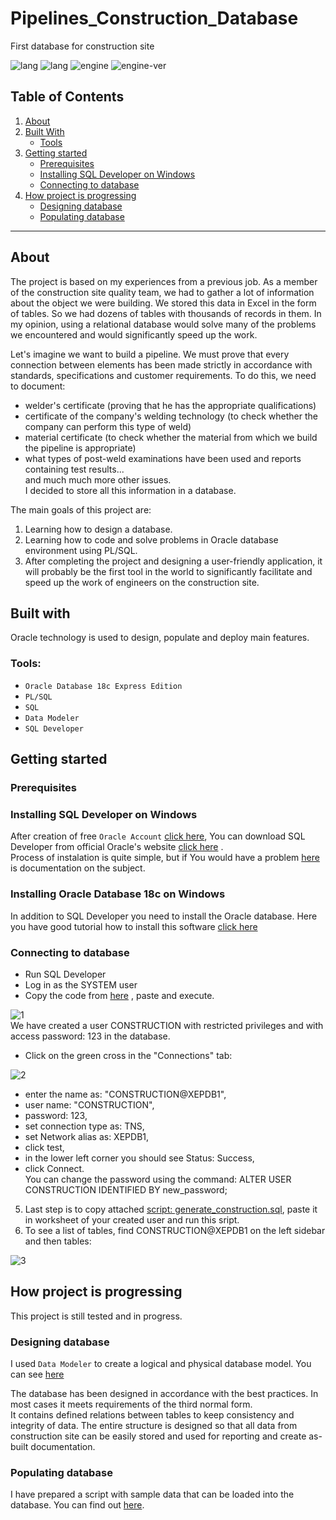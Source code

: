 # Pipelines_Construction_Database
First database for construction site

![lang](https://img.shields.io/static/v1?label=lang&message=PL/SQL&color=blue)
![lang](https://img.shields.io/static/v1?label=lang&message=SQL&color=yellow)
![engine](https://img.shields.io/static/v1?label=engine&message=Oracle&color=green)
![engine-ver](https://img.shields.io/static/v1?label=version&message=18c&color=green)  

## Table of Contents
1. [About](https://github.com/marcinpopielec/Pipelines_Construction_Database#about)
2. [Built With](https://github.com/marcinpopielec/Pipelines_Construction_Database#built-with)
	* [Tools](https://github.com/marcinpopielec/Pipelines_Construction_Database#tools)
3. [Getting started](https://github.com/marcinpopielec/Pipelines_Construction_Database#getting-started)
	* [Prerequisites](https://github.com/marcinpopielec/Pipelines_Construction_Database#prerequisites)
	* [Installing SQL Developer on Windows](https://github.com/marcinpopielec/Pipelines_Construction_Database#Installing-SQL-Developer-on-Windowss)
	* [Connecting to database](https://github.com/marcinpopielec/Pipelines_Construction_Database#connecting-to-database)
4. [How project is progressing](https://github.com/marcinpopielec/Pipelines_Construction_Database#how-project-is-progressing)
	* [Designing database](https://github.com/marcinpopielec/Pipelines_Construction_Database#designing-database)
	* [Populating database](https://github.com/marcinpopielec/Pipelines_Construction_Database#populating-database)


---

## About
The project is based on my experiences from a previous job. As a member of the construction site quality team, we had to gather a lot of information about the object we were building. We stored this data in Excel in the form of tables. So we had dozens of tables with thousands of records in them. In my opinion, using a relational database would solve many of the problems we encountered and would significantly speed up the work.

Let's imagine we want to build a pipeline. We must prove that every connection between elements has been made strictly in accordance with standards, specifications and customer requirements. To do this, we need to document:
- welder's certificate (proving that he has the appropriate qualifications)
- certificate of the company's welding technology (to check whether the company can perform this type of weld)
- material certificate (to check whether the material from which we build the pipeline is appropriate)
- what types of post-weld examinations have been used and reports containing test results...  
and much much more other issues.  
I decided to store all this information in a database.  

The main goals of this project are:

1. Learning how to design a database.
2. Learning how to code and solve problems in Oracle database environment using PL/SQL.
3. After completing the project and designing a user-friendly application, it will probably be the first tool in the world to significantly facilitate and speed up the work of engineers on the construction site.  

## Built with
    
Oracle technology is used to design, populate and deploy main features.
    
### Tools:

* `Oracle Database 18c Express Edition`
* `PL/SQL`
* `SQL`
* `Data Modeler`
* `SQL Developer`  

## Getting started

### Prerequisites  

### Installing SQL Developer on Windows

After creation of free `Oracle Account` [click here](https://profile.oracle.com/myprofile/account/create-account.jspx), You can download SQL Developer from official Oracle's website [click here](https://www.oracle.com/database/sqldeveloper/technologies/download/) .  
Process of instalation is quite simple, but if You would have a problem [here](https://docs.oracle.com/en/database/oracle/sql-developer/22.2/rptug/sql-developer-concepts-usage.html#GUID-156BEBA3-2F9B-4CE0-8E91-728581FF46AB) is documentation on the subject.   

### Installing Oracle Database 18c on Windows 
In addition to SQL Developer you need to install the Oracle database. Here you have good tutorial how to install this software [click here](https://www.youtube.com/watch?v=oFKzUUOVX-I)  

### Connecting to database  
 
- Run SQL Developer
- Log in as the SYSTEM user
- Copy the code from [here](https://github.com/marcinpopielec/Pipelines_Construction_Database/blob/main/Generate%20Pipelines_Construction_Database/creating%20user%20'CONSTRUCTION'.sql) , paste and execute.  
  
![1](https://user-images.githubusercontent.com/44368998/228774309-0032ea76-f739-4c70-a7f9-3cea653f4ac7.png)  
We have created a user CONSTRUCTION with restricted privileges and with access password: 123 in the database.  
 
 - Click on the green cross in the "Connections" tab:  
 
 ![2](https://user-images.githubusercontent.com/44368998/228776242-49e0494b-0867-409b-bdec-5a783454084f.png)
 - enter the name as: "CONSTRUCTION@XEPDB1",
 - user name: "CONSTRUCTION",
 - password: 123,
 - set connection type as: TNS,
 - set Network alias as: XEPDB1,
 - click test,
 - in the lower left corner you should see Status: Success,
 - click Connect.  
 You can change the password using the command: ALTER USER CONSTRUCTION IDENTIFIED BY new_password;  
 
5. Last step is to copy attached [script: generate_construction.sql](https://github.com/marcinpopielec/Pipelines_Construction_Database/blob/main/Generate%20Pipelines_Construction_Database/generate_construction.sql.sql), paste it in worksheet of your created user and run this sript.
6. To see a list of tables, find CONSTRUCTION@XEPDB1 on the left sidebar and then tables: 

![3](https://user-images.githubusercontent.com/44368998/228776865-bf3ca7be-3c56-4591-bd9b-cdb6e9e69dcb.jpg) 
## How project is progressing

This project is still tested and in progress.
### Designing database   
I used `Data Modeler` to create a logical and physical database model. You can see [here](https://github.com/marcinpopielec/Pipelines_Construction_Database/blob/main/Model%20of%20Pipelines_Construction_Database.png)  

The database has been designed in accordance with the best practices. In most cases it meets requirements of the third normal form.  
It contains  defined relations between tables to keep consistency and integrity of data. The entire structure is designed so that all data from construction site can be easily stored and used for reporting and create as-built documentation.  
### Populating database
I have prepared a script with sample data that can be loaded into the database.
You can find out [here](https://github.com/marcinpopielec/Pipelines_Construction_Database/blob/main/Populating%20Pipelines_Construction_Database/populate_CONSTRUCTION_Database.sql).


 
 





